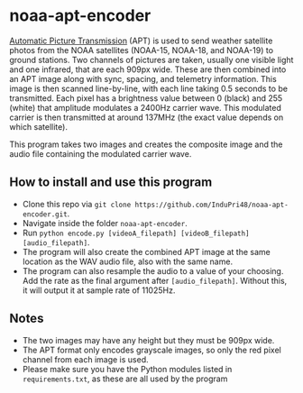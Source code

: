 # noaa-apt-encoder

[Automatic Picture Transmission](https://www.sigidwiki.com/wiki/Automatic_Picture_Transmission_(APT)) (APT) is used to send weather satellite photos from the NOAA satellites (NOAA-15, NOAA-18, and NOAA-19) to ground stations. Two channels of pictures are taken, usually one visible light and one infrared, that are each 909px wide. These are then combined into an APT image along with sync, spacing, and telemetry information. This image is then scanned line-by-line, with each line taking 0.5 seconds to be transmitted. Each pixel has a brightness value between 0 (black) and 255 (white) that amplitude modulates a 2400Hz carrier wave. This modulated carrier is then transmitted at around 137MHz (the exact value depends on which satellite).

This program takes two images and creates the composite image and the audio file containing the modulated carrier wave.

## How to install and use this program

* Clone this repo via `git clone https://github.com/InduPri48/noaa-apt-encoder.git`.
* Navigate inside the folder `noaa-apt-encoder`.
* Run `python encode.py [videoA_filepath] [videoB_filepath] [audio_filepath]`.
* The program will also create the combined APT image at the same location as the WAV audio file, also with the same name.
* The program can also resample the audio to a value of your choosing. Add the rate as the final argument after `[audio_filepath]`. Without this, it will output it at sample rate of 11025Hz.

## Notes

* The two images may have any height but they must be 909px wide.
* The APT format only encodes grayscale images, so only the red pixel channel from each image is used.
* Please make sure you have the Python modules listed in `requirements.txt`, as these are all used by the program
